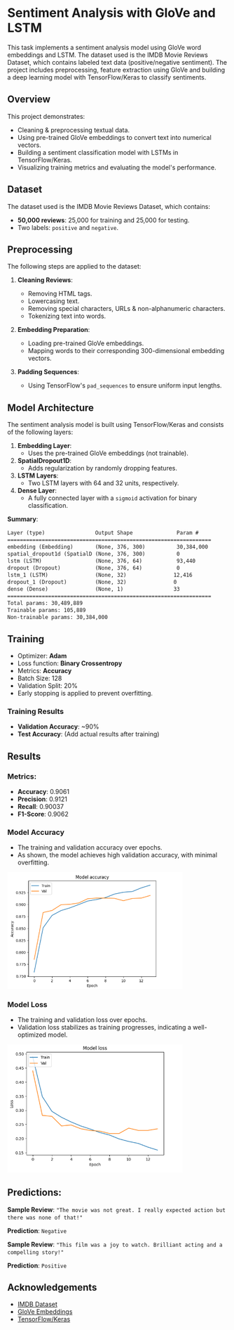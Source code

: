 # Sentiment Analysis with GloVe and LSTM

This task implements a sentiment analysis model using GloVe word embeddings and LSTM. The dataset used is the IMDB Movie Reviews Dataset, which contains labeled text data (positive/negative sentiment). The project includes preprocessing, feature extraction using GloVe and building a deep learning model with TensorFlow/Keras to classify sentiments.

## Overview

This project demonstrates:
- Cleaning & preprocessing textual data.
- Using pre-trained GloVe embeddings to convert text into numerical vectors.
- Building a sentiment classification model with LSTMs in TensorFlow/Keras.
- Visualizing training metrics and evaluating the model's performance.

## Dataset
The dataset used is the IMDB Movie Reviews Dataset, which contains:
- **50,000 reviews**: 25,000 for training and 25,000 for testing.
- Two labels: `positive` and `negative`.

## Preprocessing
The following steps are applied to the dataset:
1. **Cleaning Reviews**:
   - Removing HTML tags.
   - Lowercasing text.
   - Removing special characters, URLs & non-alphanumeric characters.
   - Tokenizing text into words.

2. **Embedding Preparation**:
   - Loading pre-trained GloVe embeddings.
   - Mapping words to their corresponding 300-dimensional embedding vectors.

3. **Padding Sequences**:
   - Using TensorFlow's `pad_sequences` to ensure uniform input lengths.

## Model Architecture

The sentiment analysis model is built using TensorFlow/Keras and consists of the following layers:
1. **Embedding Layer**:
   - Uses the pre-trained GloVe embeddings (not trainable).
2. **SpatialDropout1D**:
   - Adds regularization by randomly dropping features.
3. **LSTM Layers**:
   - Two LSTM layers with 64 and 32 units, respectively.
4. **Dense Layer**:
   - A fully connected layer with a `sigmoid` activation for binary classification.

**Summary**:
```
Layer (type)                Output Shape              Param #
=================================================================
embedding (Embedding)       (None, 376, 300)          30,384,000
spatial_dropout1d (SpatialD (None, 376, 300)          0
lstm (LSTM)                 (None, 376, 64)           93,440
dropout (Dropout)           (None, 376, 64)           0
lstm_1 (LSTM)               (None, 32)               12,416
dropout_1 (Dropout)         (None, 32)               0
dense (Dense)               (None, 1)                33
=================================================================
Total params: 30,489,889
Trainable params: 105,889
Non-trainable params: 30,384,000
```

## Training
- Optimizer: **Adam**
- Loss function: **Binary Crossentropy**
- Metrics: **Accuracy**
- Batch Size: 128
- Validation Split: 20%
- Early stopping is applied to prevent overfitting.

### Training Results
- **Validation Accuracy**: ~90%
- **Test Accuracy**: (Add actual results after training)

## Results

### Metrics:
- **Accuracy**: 0.9061
- **Precision**: 0.9121
- **Recall**: 0.90037
- **F1-Score**: 0.9062

### Model Accuracy
- The training and validation accuracy over epochs.
- As shown, the model achieves high validation accuracy, with minimal overfitting.

<img src="assets/accuracy.png" alt="Support vs Lift" width="400">

### Model Loss
- The training and validation loss over epochs.
- Validation loss stabilizes as training progresses, indicating a well-optimized model.

<img src="assets/loss.png" alt="Support vs Lift" width="400">

## Predictions:
**Sample Review**: `"The movie was not great. I really expected action but there was none of that!"`

**Prediction**: `Negative`

**Sample Review**: `"This film was a joy to watch. Brilliant acting and a compelling story!"`

**Prediction**: `Positive`


## Acknowledgements
- [IMDB Dataset](https://ai.stanford.edu/~amaas/data/sentiment/)
- [GloVe Embeddings](https://nlp.stanford.edu/projects/glove/)
- [TensorFlow/Keras](https://www.tensorflow.org/)

